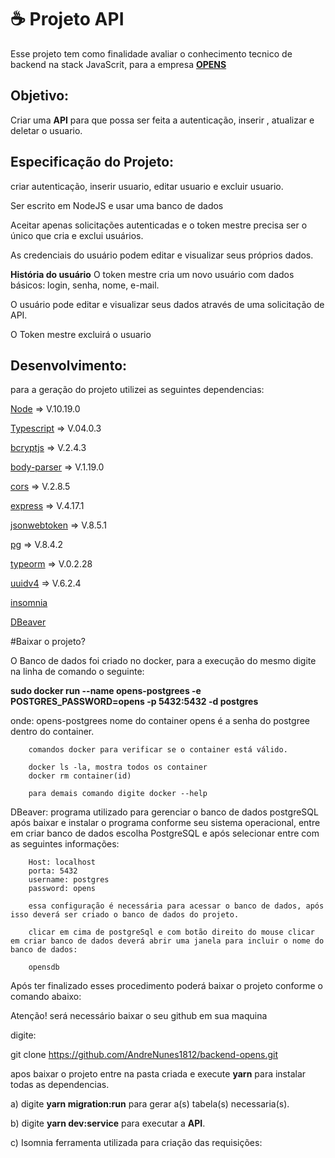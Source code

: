 # ☕️ Projeto API
  Esse projeto tem como finalidade avaliar o conhecimento tecnico de backend na stack JavaScrit, para a empresa **[OPENS](https://opens.com.br)**

## Objetivo:
  Criar uma **API** para que possa ser feita a autenticação, inserir , atualizar e deletar o usuario.

## Especificação do Projeto:

  criar autenticação, inserir usuario, editar usuario e excluir usuario.

  Ser escrito em NodeJS e usar uma banco de dados

  Aceitar apenas solicitações autenticadas e o token mestre precisa ser
  o único que cria e exclui usuários.

  As credenciais do usuário podem editar e visualizar seus próprios dados.

  **História do usuário**
  O token mestre cria um novo usuário com dados básicos: login, senha, nome, e-mail.

  O usuário pode editar e visualizar seus dados através de uma solicitação de API.

  O Token mestre excluirá o usuario

## Desenvolvimento:

  para a geração do projeto utilizei as seguintes dependencias:

  [Node](https://nodejs.org)  => V.10.19.0

  [Typescript](https://www.typescriptlang.org/)   => V.04.0.3

  [bcryptjs](https://github.com/dcodeIO/bcrypt.js/) => V.2.4.3

  [body-parser](https://www.npmjs.com/package/body-parser)  => V.1.19.0

  [cors](https://developer.mozilla.org/en-US/docs/Web/HTTP/CORS) => V.2.8.5

  [express](https://expressjs.com/) => V.4.17.1

  [jsonwebtoken](https://www.npmjs.com/package/jsonwebtoken) => V.8.5.1

  [pg](https://www.postgresql.org/) => V.8.4.2

  [typeorm](https://typeorm.io/#/)  => V.0.2.28

  [uuidv4](https://www.npmjs.com/package/uuidv4) => V.6.2.4

  [insomnia](https://insomnia.rest/download/)

  [DBeaver](https://dbeaver.io/)




  #Baixar o projeto?

  O Banco de dados foi criado no docker, para a execução do mesmo digite na linha de comando o seguinte:

  **sudo docker run --name opens-postgrees -e POSTGRES_PASSWORD=opens -p 5432:5432 -d  postgres**

  onde: opens-postgrees nome do container
        opens é a senha do postgree dentro do container.

        comandos docker para verificar se o container está válido.

        docker ls -la, mostra todos os container
        docker rm container(id)

        para demais comando digite docker --help

  DBeaver: programa utilizado para gerenciar o banco de dados postgreSQL
        após baixar e instalar o programa conforme seu sistema operacional, entre em criar banco de dados escolha PostgreSQL e após selecionar entre com as seguintes informações:

        Host: localhost
        porta: 5432
        username: postgres
        password: opens

        essa configuração é necessária para acessar o banco de dados, após isso deverá ser criado o banco de dados do projeto.

        clicar em cima de postgreSql e com botão direito do mouse clicar em criar banco de dados deverá abrir uma janela para incluir o nome do banco de dados:

        opensdb

  Após ter finalizado esses procedimento poderá baixar o projeto conforme o comando abaixo:

  Atenção! será necessário baixar o seu github em sua maquina

  digite:

  git clone https://github.com/AndreNunes1812/backend-opens.git

  apos baixar o projeto entre na pasta criada e execute **yarn** para instalar todas as dependencias.

  a) digite **yarn migration:run** para gerar a(s) tabela(s) necessaria(s).

  b) digite **yarn dev:service** para executar a **API**.

  c) Isomnia  ferramenta utilizada para criação das requisições:
